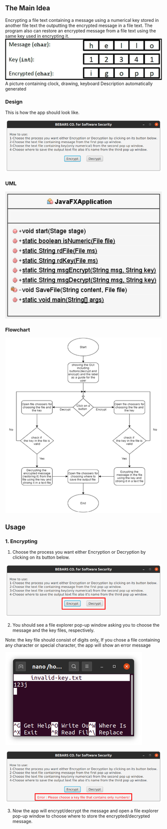 ## The Main Idea

Encrypting a file text containing a message using a numerical key stored in another file text the outputting the encrypted message in a file text. The program also can restore an encrypted message from a file text using the same key used in encrypting it.
![](./img/small-sample.png)
A picture containing clock, drawing, keyboard Description automatically generated

### Design
This is how the app should look like.

![](./img/design.png)

### UML

![](./img/uml.png)

### Flowchart

![](./img/flowchart.png)

## Usage

### 1. Encrypting

1. Choose the process you want either Encryption or Decryption by clicking on its button below.

![](./img/select-button.png)

2. You should see a file explorer pop-up window asking you to choose the message and the key files, respectively.

Note: the key file should consist of digits only, If you chose a file containing any character or special character, the app will show an error message 

![](./img/invalid-key.png)

![](./img/key-error-message.png)

3. Now the app will encrypt/decrypt the message and open a file explorer pop-up window to choose where to store the encrypted/decrypted message.
